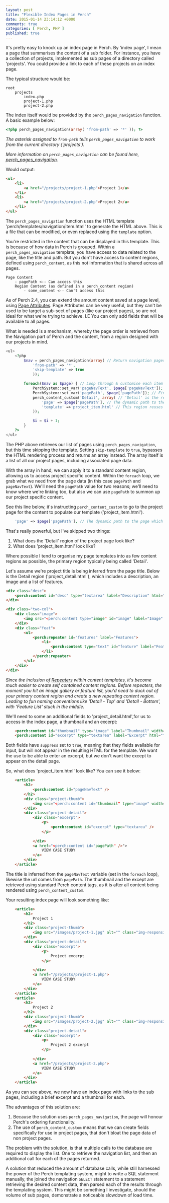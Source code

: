 ```yaml
---
layout: post
title: "Flexible Index Pages in Perch"
date: 2015-01-14 23:14:12 +0000
comments: true
categories: [ Perch, PHP ]
published: true
---
```

It's pretty easy to knock up an index page in Perch. By 'index page', I mean a page that summarises the content of a sub folder. For instance, you have a collection of projects, implemented as sub pages of a directory called 'projects'. You could provide a link to each of these projects on an index page.

<!--more-->

The typical structure would be:

```
root
	projects
		index.php
		project-1.php
		project-2.php
```

The index itself would be provided by the `perch_pages_navigation` function. A basic example below:

``` php
<?php perch_pages_navigation(array( 'from-path' => '*' )); ?>
```

_The asterisk assigned to `from-path` tells `perch_pages_navigation` to work from the current directory ('projects')._

_More information on `perch_pages_navigation` can be found here, [perch_pages_navigation](http://docs.grabaperch.com/docs/navigation/perch-pages-navigation/)._

Would output:

``` html
<ul>
	<li>
		<a href="/projects/project-1.php">Project 1</a>
	</li>
	<li>
		<a href="/projects/project-2.php">Project 2</a>
	</li>
</ul>
```

The `perch_pages_navigation` function uses the HTML template 'perch/templates/navigation/item.html' to generate the HTML above. This is a file that can be modified, or even replaced using the `template` option.

You're restricted in the content that can be displayed in this template. This is because of how data in Perch is grouped. Within a `perch_pages_navigation` template, you have access to data related to the page, like the title and path. But you don't have access to content regions, defined using `perch_content`, as this not information that is shared across all pages.

```
Page Content
	- pagePath <-- Can access this
	Region Content (as defined in a perch_content region)
		- some_content <-- Can't access this
```

As of Perch 2.4, you can extend the amount content saved at a page level, using [Page Attributes](http://docs.grabaperch.com/docs/pages/page-attributes/). Page Attributes can be very useful, but they can't be used to be target a sub-sect of pages (like our project pages), so are not ideal for what we're trying to achieve. I.E You can only add fields that will be available to all pages.

What is needed is a mechanism, whereby the page order is retrieved from the Navigation part of Perch and the content, from a region designed with our projects in mind.

``` php
<ul>
	<?php
		$nav = perch_pages_navigation(array( // Return navigation pages data as array
			'from-path' => '*',
			'skip-template' => true
			));

		foreach($nav as $page) { // Loop through & customise each item returned in the array
			PerchSystem::set_var('pageNavText', $page['pageNavText']); // Grab the page title
			PerchSystem::set_var('pagePath', $page['pagePath']); // Find the correct links for each page
			perch_content_custom('Detail', array( // 'Detail' is the region containing the data we need - this is used in the target page template
				'page' => $page['pagePath'], // The dynamic path to the page which contains the target region
				'template' =>'project_item.html' // This region reuses data from target pages (image, excerpt)
			));

			$i = $i + 1;
		}
	?>
</ul>
```

The PHP above retrieves our list of pages using `perch_pages_navigation`, but this time skipping the template. Setting `skip-template` to `true`, bypasses the HTML rendering process and returns an array instead. The array itself is a list of all our project pages, including associated page data.

With the array in hand, we can apply it to a standard content region, allowing us to access project specific content. Within the `foreach` loop, we grab what we need from the page data (in this case `pagePath` and `pageNavText`). We'll need the `pagePath` value for two reasons; we'll need to know where we're linking too, but also we can use `pagePath` to summon up our project specific content. 

See this line below, it's instructing `perch_content_custom` to go to the project page for the content to populate our template ('project_item.html').

``` php
	'page' => $page['pagePath'], // The dynamic path to the page which contains the target region
```

That's really powerful, but I've skipped two things:

1. What does the 'Detail' region of the project page look like?
2. What does 'project_item.html' look like?

Where possible I tend to organise my page templates into as few content regions as possible, the primary region typically being called 'Detail'.

Let's assume we're project title is being inferred from the page title. Below is the Detail region ('project_detail.html'), which includes a description, an image and a list of features.

``` html
<div class="desc">
	<perch:content id="desc" type="textarea" label="Description" html="true" editor="ckeditor" imagewidth="640" imageheight="480" />
</div>

<div class="two-col">
	<div class="image">
		<img src="<perch:content type="image" id="image" label="Image" width="800" />" alt="<perch:content type="text" id="alt" label="Description" required="true" help="e.g. Photo of MD John Smith with his best wig on" title="true" />" />
	</div>
	<div class="feat">
		<ul>
			<perch:repeater id="features" label="Features">
				<li>
					<perch:content type="text" id="feature" label="Feature" />
				</li>
			</perch:repeater>
		</ul>
	</div>
</div>
```

_Since the inclusion of [Repeaters](http://docs.grabaperch.com/docs/templates/repeaters/) within content templates, it's become much easier to create self contained content regions. Before repeaters, the moment you hit an image gallery or feature list, you'd need to duck out of your primary content region and create a new repeating content region. Leading to fun naming conventions like 'Detail - Top' and 'Detail - Bottom', with 'Feature List' stuck in the middle._

We'll need to some an additional fields to 'project_detail.html',for us to access in the index page, a thumbnail and an excerpt:

``` html
	<perch:content id="thumbnail" type="image" label="Thumbnail" width="310" height="160" crop="true" required="true" help="Recommended image size: 310px wide & 160px high" suppress="true"/>
	<perch:content id="excerpt" type="textarea" label="Excerpt" html="false" imagewidth="640" imageheight="480" suppress="true" />
```

Both fields have `suppress` set to `true`, meaning that they fields available for input, but will not appear in the resulting HTML for the template. We want the use to be able to enter an excerpt, but we don't want the except to appear on the detail page.

So, what does 'project_item.html' look like? You can see it below:

``` html
	<article>
		<h2>
			<perch:content id="pageNavText" />
		</h2>
		<div class="project-thumb">
			<img src="<perch:content id="thumbnail" type="image" width="310" height="160" crop="true"/>" alt="" class="img-responsive" />
		</div>
		<div class="project-detail">
			<div class="excerpt">
				<p>
					<perch:content id="excerpt" type="textarea" />
				</p>
				
			</div>
			<a href="<perch:content id="pagePath" />">
				VIEW CASE STUDY
			</a>
		</div>
	</article>

```

The title is inferred from the `pageNavText` variable (set in the `foreach` loop), likewise the url comes from `pagePath`. The thumbnail and the except are retrieved using standard Perch content tags, as it is after all content being rendered using `perch_content_custom`.

Your resulting index page will look something like:

``` html
	<article>
		<h2>
			Project 1
		</h2>
		<div class="project-thumb">
			<img src="/images/project-1.jpg" alt="" class="img-responsive" />
		</div>
		<div class="project-detail">
			<div class="excerpt">
				<p>
					Project excerpt
				</p>
				
			</div>
			<a href="/projects/project-1.php">
				VIEW CASE STUDY
			</a>
		</div>
	</article>
	<article>
		<h2>
			Project 2
		</h2>
		<div class="project-thumb">
			<img src="/images/project-2.jpg" alt="" class="img-responsive" />
		</div>
		<div class="project-detail">
			<div class="excerpt">
				<p>
					Project 2 excerpt
				</p>
				
			</div>
			<a href="/projects/project-2.php">
				VIEW CASE STUDY
			</a>
		</div>
	</article>
```

As you can see above, we now have an index page with links to the sub pages, including a brief excerpt and a thumbnail for each.

The advantages of this solution are:

1. Because the solution uses  `perch_pages_navigation`, the page will honour Perch's ordering functionality. 
2. The use of `perch_content_custom` means that we can create fields specifically for use in project pages, that don't bloat the page data of non project pages.

The problem with the solution, is that multiple calls to the database are required to display the list. One to retrieve the navigation list, and then an additional call for each of the pages returned.

A solution that reduced the amount of database calls, while still harnessed the power of the Perch templating system, might to write a SQL statement manually, the joined the navigation `SELECT` statement to a statement retrieving the desired content data, then parsed each of the results through the templating system. This might be something I investigate, should the volume of sub pages, demonstrate a noticeable slowdown of load time.